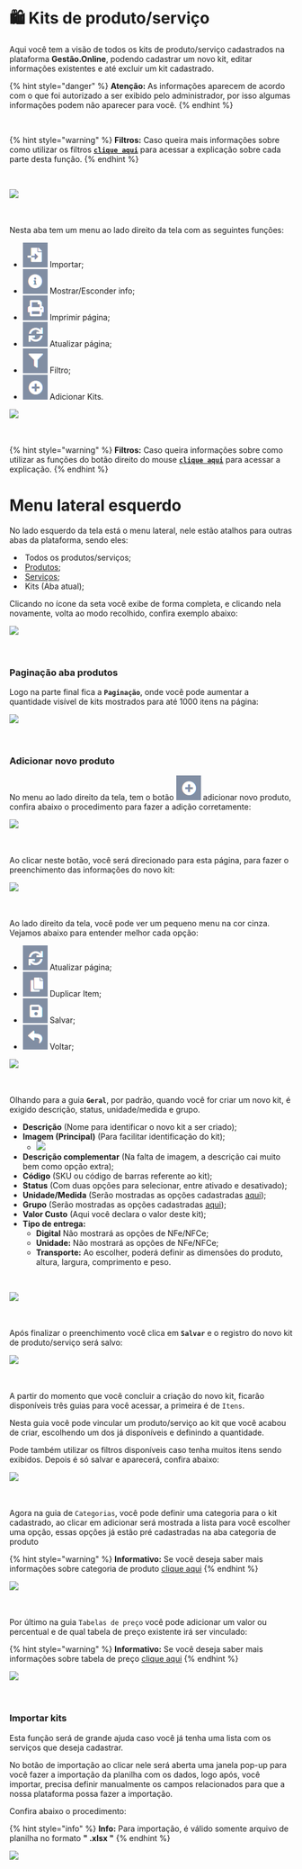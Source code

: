 # 🛍️ Kits de produto/serviço

Aqui você tem a visão de todos os kits de produto/serviço cadastrados na plataforma **Gestão.Online**, podendo cadastrar um novo kit, editar informações existentes e até excluir um kit cadastrado.

{% hint style="danger" %}
**Atenção:** As informações aparecem de acordo com o que foi autorizado a ser exibido pelo administrador, por isso algumas informações podem não aparecer para você.
{% endhint %}

<br>

{% hint style="warning" %}
**Filtros:** Caso queira mais informações sobre como utilizar os filtros [**`clique aqui`**](/erp-v2/primeiro_acesso/filtros.md) para acessar a explicação sobre cada parte desta função.
{% endhint %}

<br>

![](/erp-v2/assets//kits/aba_kits.gif)

<br>

Nesta aba tem um menu ao lado direito da tela com as seguintes funções:

- <img src="/erp-v2/assets/icon_importar.png" alt="" data-size="line"> Importar;
- <img src="/erp-v2/assets/icon_exibir.png" alt="" data-size="line"> Mostrar/Esconder info;
- <img src="/erp-v2/assets/icon_imprimir.png" alt="" data-size="line"> Imprimir página;
- <img src="/erp-v2/assets/icon_atualizar.png" alt="" data-size="line"> Atualizar página;
- <img src="/erp-v2/assets/icon_filtro.png" alt="" data-size="line"> Filtro;
- <img src="/erp-v2/assets/icon_add.png" alt="" data-size="line"> Adicionar Kits.

![](/erp-v2/assets//kits/aba_kits_menu.png)

<br>

{% hint style="warning" %}
**Filtros:** Caso queira informações sobre como utilizar as funções do botão direito do mouse [**`clique aqui`**](/erp-v2/primeiro_acesso/filtros.md) para acessar a explicação.
{% endhint %}

# Menu lateral esquerdo

No lado esquerdo da tela está o menu lateral, nele estão atalhos para outras abas da plataforma, sendo eles:

- <img src="/erp-v2/assets//icon_produtos_servicos.png" alt="" data-size="line"> Todos os produtos/serviços;
- <img src="/erp-v2/assets//icon_produto.png" alt="" data-size="line"> [Produtos](/erp-v2//produtos_servicos/produtos.md);
- <img src="/erp-v2/assets//icon_servicos.png" alt="" data-size="line"> [Serviços](/erp-v2//produtos_servicos/servicos.md);
- <img src="/erp-v2/assets//icon_kits.png" alt="" data-size="line"> Kits (Aba atual);

Clicando no ícone da seta você exibe de forma completa, e clicando nela novamente, volta ao modo recolhido, confira exemplo abaixo: 

![](/erp-v2/assets//kits/aba_kits_menu_esquerdo.gif)

<br>

### Paginação aba produtos

Logo na parte final fica a **`Paginação`**, onde você pode aumentar a quantidade visível de kits mostrados para até 1000 itens na página:

![](/erp-v2/assets//servicos/aba_servicos_paginacao.png)

<br>

### Adicionar novo produto

No menu ao lado direito da tela, tem o botão <img src="/erp-v2/assets/icon_add.png" alt="" data-size="line"> adicionar novo produto, confira abaixo o procedimento para fazer a adição corretamente:

![](/erp-v2/assets//kits/aba_kits_add.png)

<br>

Ao clicar neste botão, você será direcionado para esta página, para fazer o preenchimento das informações do novo kit:

![](/erp-v2/assets//kits/aba_kits_add_inicio.png)

<br>

Ao lado direito da tela, você pode ver um pequeno menu na cor cinza. Vejamos abaixo para entender melhor cada opção:

- <img src="/erp-v2/assets/icon_atualizar.png" alt="" data-size="line"> Atualizar página;
- <img src="/erp-v2/assets/icon_duplicar.png" alt="" data-size="line"> Duplicar Item;
- <img src="/erp-v2/assets/icon_salvar.png" alt="" data-size="line"> Salvar;
- <img src="/erp-v2/assets/icon_voltar.png" alt="" data-size="line"> Voltar;

![](/erp-v2/assets//kits/aba_kits_add_menu.png)

<br>

Olhando para a guia **`Geral`**, por padrão, quando você for criar um novo kit, é exigido descrição, status, unidade/medida e grupo. 

- **Descrição** (Nome para identificar o novo kit a ser criado);
- **Imagem (Principal)** (Para facilitar identificação do kit);
    - ![](/erp-v2/assets//kits/aba_kits_add_imagem.gif)
- **Descrição complementar** (Na falta de imagem, a descrição cai muito bem como opção extra);
- **Código** (SKU ou código de barras referente ao kit);
- **Status** (Com duas opções para selecionar, entre ativado e desativado);
- **Unidade/Medida** (Serão mostradas as opções cadastradas [aqui](/erp-v2//parametrizacoes/unidade_medida_produto_servico.md));
- **Grupo** (Serão mostradas as opções cadastradas [aqui](/erp-v2//produtos_servicos/grupo_produto.md));
- **Valor Custo** (Aqui você declara o valor deste kit);
- **Tipo de entrega:**
    - **Digital** Não mostrará as opções de NFe/NFCe;
    - **Unidade:** Não mostrará as opções de NFe/NFCe;
    - **Transporte:** Ao escolher, poderá definir as dimensões do produto, altura, largura, comprimento e peso.

<br>

![](/erp-v2/assets//kits/aba_kits_add_kit_itens.png)

<br>

Após finalizar o preenchimento você clica em **`Salvar`** e o registro do novo kit de produto/serviço será salvo:

![](/erp-v2/assets//kits/aba_kits_add_kit_salvar.gif)

<br>

A partir do momento que você concluir a criação do novo kit, ficarão disponíveis três guias para você acessar, a primeira é de `Itens`.

Nesta guia você pode vincular um produto/serviço ao kit que você acabou de criar, escolhendo um dos já disponíveis e definindo a quantidade. 

Pode também utilizar os filtros disponíveis caso tenha muitos itens sendo exibidos. Depois é só salvar e aparecerá, confira abaixo:

![](/erp-v2/assets//kits/aba_kits_add_kit_guia_itens.gif)

<br>

Agora na guia de `Categorias`, você pode definir uma categoria para o kit cadastrado, ao clicar em adicionar será mostrada a lista para você escolher uma opção, essas opções já estão pré cadastradas na aba categoria de produto

{% hint style="warning" %}
**Informativo:** Se você deseja saber mais informações sobre categoria de produto [clique aqui](/erp-v2//produtos_servicos/categoria_produto.md)
{% endhint %}

![](/erp-v2/assets//kits/aba_kits_add_kit_guia_categoria.gif)

<br>

Por último na guia `Tabelas de preço` você pode adicionar um valor ou percentual e de qual tabela de preço existente irá ser vinculado:

{% hint style="warning" %}
**Informativo:** Se você deseja saber mais informações sobre tabela de preço [clique aqui](/erp-v2//parametrizacoes/tabelas_precos.md)
{% endhint %}

![](/erp-v2/assets//kits/aba_kits_add_kit_guia_tabela_preco.gif)

<br>

### Importar kits

Esta função será de grande ajuda caso você já tenha uma lista com os serviços que deseja cadastrar. 

No botão de importação ao clicar nele será aberta uma janela pop-up para você fazer a importação da planilha com os dados, logo após, você importar, precisa definir manualmente os campos relacionados para que a nossa plataforma possa fazer a importação. 

Confira abaixo o procedimento:

{% hint style="info" %}
**Info:** Para importação, é válido somente arquivo de planilha no formato **" .xlsx "**
{% endhint %}

<!-- Em conversa com o Werick, ele me explicou que está padronizado para cadastrar o tipo para SERVIÇO e que teria que alterar depois pq a demanda é maior para serviço do que para produto, por isso sempre que importar, será aplicado o tipo serviço. -->

![](/erp-v2/assets//kits/aba_kits_importar.gif)
